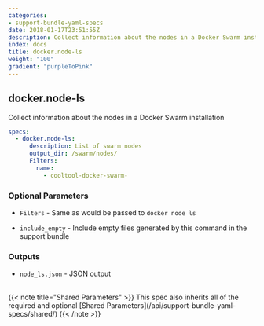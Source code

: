 ```yaml
---
categories:
- support-bundle-yaml-specs
date: 2018-01-17T23:51:55Z
description: Collect information about the nodes in a Docker Swarm installation
index: docs
title: docker.node-ls
weight: "100"
gradient: "purpleToPink"
---
```


## docker.node-ls

Collect information about the nodes in a Docker Swarm installation


```yaml
specs:
  - docker.node-ls:
      description: List of swarm nodes
      output_dir: /swarm/nodes/
      Filters:
        name:
          - cooltool-docker-swarm-
```


### Optional Parameters


- `Filters` - Same as would be passed to `docker node ls`


- `include_empty` - Include empty files generated by this command in the support bundle



### Outputs

    
- `node_ls.json` - JSON output


<br>
{{< note title="Shared Parameters" >}}
This spec also inherits all of the required and optional [Shared Parameters](/api/support-bundle-yaml-specs/shared/)
{{< /note >}}

    